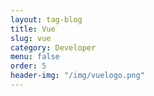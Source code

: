 ```yaml
---
layout: tag-blog
title: Vue
slug: vue
category: Developer
menu: false
order: 5
header-img: "/img/vuelogo.png"
---
```

